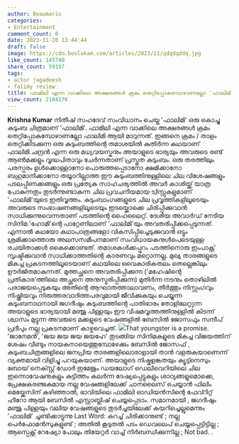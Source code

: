 ```yaml
---
author: Beaumaris
categories:
- Entertainment
comment_count: 0
date: 2023-11-20 13:44:44
draft: false
image: https://cdn.boolokam.com/articles/2023/11/qdqdqddq.jpg
like_count: 145740
share_count: 59197
tags:
- actor jagadeesh
- falimy review
title: ഫാമിലി എന്ന വാക്കിലെ അക്ഷരങ്ങൾ ക്രമം തെറ്റിപ്പോകുമ്പോഴാണല്ലോ 'ഫാലിമി' ആയി മാറുന്നത്
view_count: 2104176
---
```


**Krishna Kumar** നിതീഷ് സഹദേവ് സംവിധാനം ചെയ്ത 'ഫാലിമി' ഒരു കൊച്ചു കുടുംബ ചിത്രമാണ് 'ഫാലിമി'. ഫാമിലി എന്ന വാക്കിലെ അക്ഷരങ്ങൾ ക്രമം തെറ്റിപ്പോകുമ്പോഴാണല്ലോ ഫാലിമി ആയി മാറുന്നത്. ഇങ്ങനെ ക്രമം / താളം തെറ്റിക്കിടക്കുന്ന ഒരു കുടുംബത്തിന്റെ തമാശയിൽ കുതിർന്ന കഥയാണ് ഫാലിമി.ചന്ദ്രൻ എന്ന ഒരു മധ്യവയസ്കനും അയാളുടെ ഭാര്യയും അവരുടെ രണ്ട് ആൺമക്കളും വൃദ്ധപിതാവും ചേർന്നതാണ് പ്രസ്തുത കുടുംബം. ഒരു തരത്തിലും പരസ്പരം ഉൾക്കൊള്ളാനോ പൊരുത്തപ്പെടാനോ ക്ഷമിക്കാനോ ബഹുമാനിക്കാനോ തയ്യാറില്ലാത്ത ഈ കുടുംബത്തിനുള്ളിലെ ചില വിശേഷങ്ങളും പടലപ്പിണക്കങ്ങളും ഒരു പ്രത്യേക സാഹചര്യത്തിൽ അവർ കാശിയ്ക്ക് യാത്ര പോകുന്നതും തുടർന്നുണ്ടാകുന്ന ചില പ്രവചനീയമായ ട്വിസ്റ്റുകളുമാണ് 'ഫാലിമി'യുടെ ഇതിവൃത്തം. കുടുംബാംഗങ്ങളുടെ ചില പ്രവൃത്തികളിലൂടെയും അവരുടെ സംഭാഷണങ്ങളിലൂടെയും ഇടയ്ക്കൊക്കെ ചിരിപ്പിക്കുവാൻ സാധിക്കുന്നുവെന്നതാണ് പടത്തിന്റെ ഹൈലൈറ്റ്. ദേശീയ അവാർഡ് നേടിയ സിനിമ 'ഹോമി'ന്റെ പാറ്റേണിലാണ് 'ഫാലിമി'യും അവതരിപ്പിക്കപ്പെടുന്നത്. എന്നാൽ കഥയോ കഥാപാത്രങ്ങളോ വികസിപ്പിച്ചെടുക്കുവാൻ ഒട്ടും ശ്രമിക്കാത്തൊരു അലസസമീപനമാണ് സംവിധായകനുൾപെടെയുള്ള രചയിതാക്കൾ കൈക്കൊണ്ടത്. തമാശകൾക്കപ്പുറം പടത്തിനൊരു ഇംപാക്റ്റ് സൃഷ്ടിക്കുവാൻ സാധിക്കാത്തതിന്റെ കാരണവും മറ്റൊന്നല്ല. മുഖ്യ താരങ്ങളുടെ മികച്ച പ്രകടനത്തിലൂടെയാണ് കഥയിലെ വൈകാരികതലം തെല്ലെങ്കിലും ഊർജിതമാകുന്നത്. മുത്തച്ഛനെ അവതരിപ്പിക്കുന്ന ('മഹേഷിന്റെ പ്രതികാര'ത്തിലെ അച്ഛനെ അനുസ്മരിപ്പിക്കുന്ന) മുതിർന്ന നടനും തൊഴിലിൽ പരാജയപ്പെടുകയും അതിന്റെ ആഘാതത്താലാവണം, തീർത്തും നിസ്സംഗവും നിഷ്ക്രിയവും നിരുത്തരവാദിത്തപരവുമായി ജീവിക്കുകയും ചെയ്യുന്ന കുടുംബനാഥനായി ജഗദീഷും കുടുംബത്തിന്റെ പാതിഭാരം തോളിലേറ്റുന്ന അയാളുടെ ഭാര്യയായി മഞ്ജു പിള്ളയും ഈ വിഷമവൃത്തത്തിനുള്ളിൽ കിടന്ന് ശ്വാസം മുട്ടുന്ന അവരുടെ മക്കളുടെ വേഷങ്ങളിൽ ബേസിൽ ജോസഫും സന്ദീപ് പ്രദീപും നല്ല പ്രകടനമാണ് കാഴ്ചവെച്ചത്. ![](https://cdn.boolokam.com/articles/2023/11/qdqdqddq.jpg)That youngster is a promise. 'ജാനേമൻ', 'ജയ ജയ ജയ ജയഹേ' തുടങ്ങിയ സിനിമകളുടെ മികച്ച വിജയത്തിന് ശേഷം വീണ്ടും നായകനായെത്തുമ്പോഴേക്കും ബേസിൽ ജോസഫ് , കുടുംബചിത്രങ്ങളിലെ ജനപ്രിയ താരങ്ങളിലൊരാളായി താൻ വളരുകയാണെന്ന് വ്യക്തമായി വിളിച്ചു പറയുകയാണ്. അയാളുടെ നിഷ്കളങ്കതയും ക്യൂട്ട്നെസും ബോയ് നെക്സ്റ്റ് ഡോർ ഇമേജും ഡയലോഗ് ഡെലിവെറിയിലെ ചില ഇന്നൊവേഷനുകളും കുട്ടിത്തം കലർന്ന ദേഷ്യപ്പെട്ടുകളും ശാഠ്യങ്ങളുമൊക്കെ, പ്രേക്ഷകരഞ്ജകമായ നല്ല വേഷങ്ങളിലേക്ക് ചാനലൈസ് ചെയ്യാൻ ഫിലിം മെയ്ക്കേസിന് കഴിഞ്ഞാൽ, ഭാവിയിലെ ഫാമിലി ഓഡിയൻസിന്റെ ഫേവ്റിറ്റ് ഹീറോ ആയി ബേസിൽ എസ്റ്റാബ്ലിഷ് ചെയ്യപ്പെടാം. സമാനമായി , ജഗദീഷും മഞ്ജു പിള്ളയും വലിയ വേഷങ്ങളുടെ തുടർച്ചയിലേക്ക് കയറിച്ചെല്ലുമെന്നും 'ഫാലിമി' ചൂണ്ടിക്കാട്ടുന്നു Last Word: കുറച്ച് ചിരിക്കാനുണ്ട് ; നല്ല പെർഫോമൻസുകളുണ്ട് ; അതിൽ കൂടുതൽ പടം ഡെവലെപ് ചെയ്യപ്പെട്ടിട്ടില്ല ; ആസ്പെക്റ്റ് റേഷ്യോ പോലും തിയേറ്റർ വാച്ച് നിർബന്ധിക്കുന്നില്ല ; Not bad. .